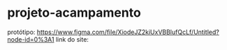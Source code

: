 # projeto-acampamento

protótipo: https://www.figma.com/file/XiodeJZ2kiUxVBBlufQcLf/Untitled?node-id=0%3A1
link do site:
